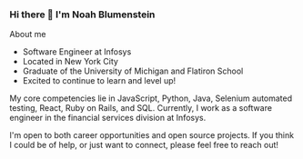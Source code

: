 ### Hi there 👋 I'm Noah Blumenstein

About me
- Software Engineer at Infosys
- Located in New York City
- Graduate of the University of Michigan and Flatiron School
- Excited to continue to learn and level up!

My core competencies lie in JavaScript, Python, Java, Selenium automated testing, React, Ruby on Rails, and SQL. Currently, I work as a software engineer in the financial services division at Infosys.

I'm open to both career opportunities and open source projects.  If you think I could be of help, or just want to connect, please feel free to reach out!

<!--
**roadtomoab/roadtomoab** is a ✨ _special_ ✨ repository because its `README.md` (this file) appears on your GitHub profile.

Here are some ideas to get you started:

- 🔭 I’m currently working on ...
- 🌱 I’m currently learning ...
- 👯 I’m looking to collaborate on ...
- 🤔 I’m looking for help with ...
- 💬 Ask me about ...
- 📫 How to reach me: ...
- 😄 Pronouns: ...
- ⚡ Fun fact: ...
-->
